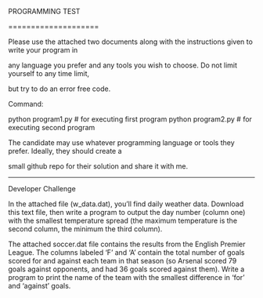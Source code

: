 PROGRAMMING TEST

====================

Please use the attached two documents along with the instructions given to write your program in

any language you prefer and any tools you wish to choose. Do not limit yourself to any time limit,

but try to do an error free code.

 

 

Command:

python program1.py # for executing first program
python program2.py # for executing second program 




The candidate may use whatever programming language or tools they prefer. Ideally, they should create a

small github repo for their solution and share it with me.

 

---

 

Developer Challenge

In the attached file (w_data.dat), you’ll find daily weather data. Download this text file, then write a program to output the day number (column one) with the smallest temperature spread (the maximum temperature is the second column, the minimum the third column).
 

The attached soccer.dat file contains the results from the English Premier League. The columns labeled ‘F’ and ‘A’ contain the total number of goals scored for and against each team in that season (so Arsenal scored 79 goals against opponents, and had 36 goals scored against them). Write a program to print the name of the team with the smallest difference in ‘for’ and ‘against’ goals.